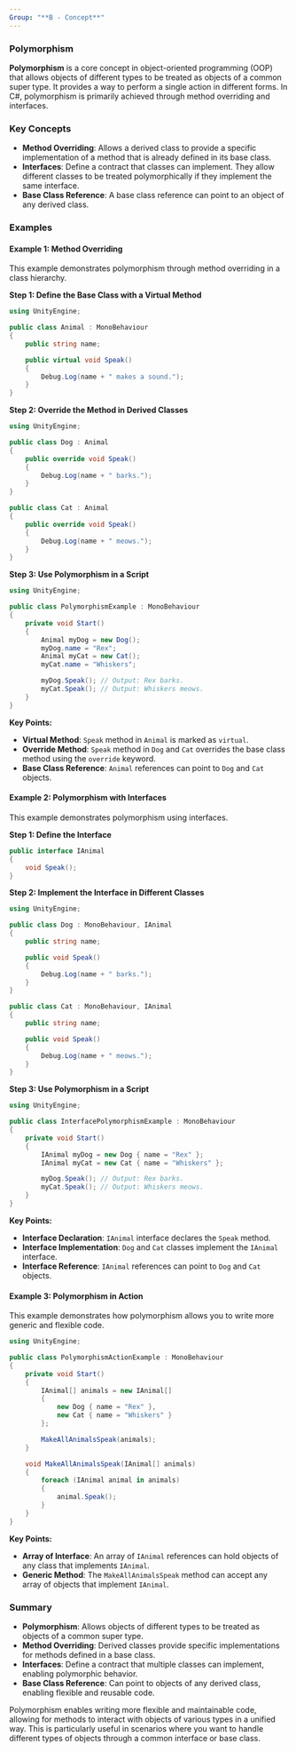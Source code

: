 ```yaml
---
Group: "**B - Concept**"
---
```



### Polymorphism

**Polymorphism** is a core concept in object-oriented programming (OOP) that allows objects of different types to be treated as objects of a common super type. It provides a way to perform a single action in different forms. In C#, polymorphism is primarily achieved through method overriding and interfaces.

### Key Concepts

- **Method Overriding**: Allows a derived class to provide a specific implementation of a method that is already defined in its base class.
- **Interfaces**: Define a contract that classes can implement. They allow different classes to be treated polymorphically if they implement the same interface.
- **Base Class Reference**: A base class reference can point to an object of any derived class.

### Examples

#### Example 1: Method Overriding

This example demonstrates polymorphism through method overriding in a class hierarchy.

**Step 1: Define the Base Class with a Virtual Method**

```csharp
using UnityEngine;

public class Animal : MonoBehaviour
{
    public string name;

    public virtual void Speak()
    {
        Debug.Log(name + " makes a sound.");
    }
}
```

**Step 2: Override the Method in Derived Classes**

```csharp
using UnityEngine;

public class Dog : Animal
{
    public override void Speak()
    {
        Debug.Log(name + " barks.");
    }
}

public class Cat : Animal
{
    public override void Speak()
    {
        Debug.Log(name + " meows.");
    }
}
```

**Step 3: Use Polymorphism in a Script**

```csharp
using UnityEngine;

public class PolymorphismExample : MonoBehaviour
{
    private void Start()
    {
        Animal myDog = new Dog();
        myDog.name = "Rex";
        Animal myCat = new Cat();
        myCat.name = "Whiskers";

        myDog.Speak(); // Output: Rex barks.
        myCat.Speak(); // Output: Whiskers meows.
    }
}
```

**Key Points:**
- **Virtual Method**: `Speak` method in `Animal` is marked as `virtual`.
- **Override Method**: `Speak` method in `Dog` and `Cat` overrides the base class method using the `override` keyword.
- **Base Class Reference**: `Animal` references can point to `Dog` and `Cat` objects.

#### Example 2: Polymorphism with Interfaces

This example demonstrates polymorphism using interfaces.

**Step 1: Define the Interface**

```csharp
public interface IAnimal
{
    void Speak();
}
```

**Step 2: Implement the Interface in Different Classes**

```csharp
using UnityEngine;

public class Dog : MonoBehaviour, IAnimal
{
    public string name;

    public void Speak()
    {
        Debug.Log(name + " barks.");
    }
}

public class Cat : MonoBehaviour, IAnimal
{
    public string name;

    public void Speak()
    {
        Debug.Log(name + " meows.");
    }
}
```

**Step 3: Use Polymorphism in a Script**

```csharp
using UnityEngine;

public class InterfacePolymorphismExample : MonoBehaviour
{
    private void Start()
    {
        IAnimal myDog = new Dog { name = "Rex" };
        IAnimal myCat = new Cat { name = "Whiskers" };

        myDog.Speak(); // Output: Rex barks.
        myCat.Speak(); // Output: Whiskers meows.
    }
}
```

**Key Points:**
- **Interface Declaration**: `IAnimal` interface declares the `Speak` method.
- **Interface Implementation**: `Dog` and `Cat` classes implement the `IAnimal` interface.
- **Interface Reference**: `IAnimal` references can point to `Dog` and `Cat` objects.

#### Example 3: Polymorphism in Action

This example demonstrates how polymorphism allows you to write more generic and flexible code.

```csharp
using UnityEngine;

public class PolymorphismActionExample : MonoBehaviour
{
    private void Start()
    {
        IAnimal[] animals = new IAnimal[]
        {
            new Dog { name = "Rex" },
            new Cat { name = "Whiskers" }
        };

        MakeAllAnimalsSpeak(animals);
    }

    void MakeAllAnimalsSpeak(IAnimal[] animals)
    {
        foreach (IAnimal animal in animals)
        {
            animal.Speak();
        }
    }
}
```

**Key Points:**
- **Array of Interface**: An array of `IAnimal` references can hold objects of any class that implements `IAnimal`.
- **Generic Method**: The `MakeAllAnimalsSpeak` method can accept any array of objects that implement `IAnimal`.

### Summary

- **Polymorphism**: Allows objects of different types to be treated as objects of a common super type.
- **Method Overriding**: Derived classes provide specific implementations for methods defined in a base class.
- **Interfaces**: Define a contract that multiple classes can implement, enabling polymorphic behavior.
- **Base Class Reference**: Can point to objects of any derived class, enabling flexible and reusable code.

Polymorphism enables writing more flexible and maintainable code, allowing for methods to interact with objects of various types in a unified way. This is particularly useful in scenarios where you want to handle different types of objects through a common interface or base class.